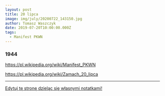 ```yaml
---
layout: post
title: 20 lipca
image: img/july/20200722_143150.jpg
author: Tomasz Waszczyk
date: 2019-07-20T10:00:00.000Z
tags:
  - Manifest PKWN
---
```


### 1944

https://pl.wikipedia.org/wiki/Manifest_PKWN

https://pl.wikipedia.org/wiki/Zamach_20_lipca

---

<a href="https://github.com/TomaszWaszczyk/historia.waszczyk.com/edit/master/src/content/july-20.md" target="_blank">Edytuj tę stronę dzieląc się własnymi notatkami!</a>
